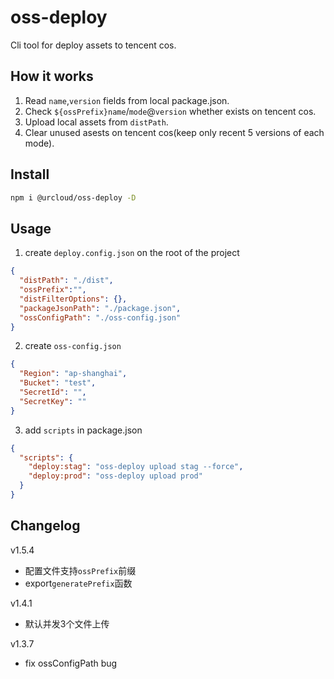 # oss-deploy

Cli tool for deploy assets to tencent cos.

## How it works

1. Read `name`,`version` fields from local package.json.
2. Check `${ossPrefix}name`/`mode`@`version` whether exists on tencent cos.
3. Upload local assets from `distPath`.
4. Clear unused asests on tencent cos(keep only recent 5 versions of each mode).

## Install

```bash
npm i @urcloud/oss-deploy -D
```

## Usage

1. create `deploy.config.json` on the root of the project

```json
{
  "distPath": "./dist",
  "ossPrefix":"",
  "distFilterOptions": {},
  "packageJsonPath": "./package.json",
  "ossConfigPath": "./oss-config.json"
}
```

2. create `oss-config.json`

```json
{
  "Region": "ap-shanghai",
  "Bucket": "test",
  "SecretId": "",
  "SecretKey": ""
}
```

3. add `scripts` in package.json

```json
{
  "scripts": {
    "deploy:stag": "oss-deploy upload stag --force",
    "deploy:prod": "oss-deploy upload prod"
  }
}
```

## Changelog

v1.5.4
- 配置文件支持`ossPrefix`前缀
- export`generatePrefix`函数

v1.4.1
- 默认并发3个文件上传
  
v1.3.7
- fix ossConfigPath bug